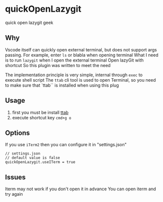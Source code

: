 # quickOpenLazygit
quick open lazygit  geek
## Why

Vscode itself can quickly open external terminal, but does not support args passing.
For example, enter `ls` or blabla when opening terminal
What I need is to run `lazygit` when I open the external terminal
Open lazyGit with shortcut
So this plugin was written to meet the need

The implementation principle is very simple, internal through `exec` to execute shell script
The `ttab` cli tool is used to open Terminal, so you need to make sure that `ttab`` is installed when using this plug

## Usage

1. first you must be install [ttab](https://github.com/mklement0/ttab)
2. execute shortcut key `cmd+g o`

## Options
If you use `iTerm2` then you can configure it in "settings.json"
```
// settings.json
// default value is false
quickOpenLazygit.useITerm = true
```

## Issues
Iterm may not work if you don't open it in advance
You can open iterm and try again
